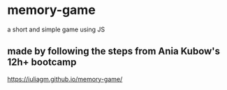 # memory-game
a short and simple game using JS 
## made by following the steps from Ania Kubow's 12h+ bootcamp  
https://iuliagm.github.io/memory-game/

